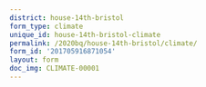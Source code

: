 ```yaml
---
district: house-14th-bristol
form_type: climate
unique_id: house-14th-bristol-climate
permalink: /2020bq/house-14th-bristol/climate/
form_id: '201705916871054'
layout: form
doc_img: CLIMATE-00001
---
```

